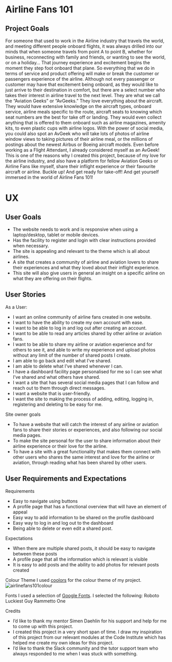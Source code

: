# Airline Fans 101

## Project Goals

For someone that used to work in the Airline industry that travels the world, and meeting different people onboard flights, it was always drilled into our minds that when someone travels from point A to point B, whether for business, reconnecting with family and friends, or wanting to see the world, or on a holiday… That journey experience and excitement begins the moment they step foot onboard that plane. 
So everything that we do in terms of service and product offering will make or break the customer or passengers experience of the airline. 
Although not every passenger or customer may have that excitement being onboard, as they would like to just arrive to their destination in comfort, but there are a select number who takes their interest in airline travel to the next level. 
They are what we call the “Aviation Geeks” or “AvGeeks.” They love everything about the aircraft. They would have extensive knowledge on the aircraft types, onboard service, airline meals specific to the route, aircraft seats to knowing which seat numbers are the best for take off or landing. 
They would even collect anything that is offered to them onboard such as airline magazines, amenity kits, to even plastic cups with airline logos. With the power of social media, you could also spot an AvGeek who will take lots of photos of airline window views to taking pictures of their airline meal, or the millions of postings about the newest Airbus or Boeing aircraft models.
Even before working as a Flight Attendant, I already considered myself as an AvGeek! This is one of the reasons why I created this project, because of my love for the airline industry, and also have a platform for fellow Aviation Geeks or Airline Fans like myself, share their inflight experience or their favourite aircraft or airline. 
Buckle up! And get ready for take-off! And get yourself immersed in the world of Airline Fans 101! 

# UX 

## User Goals

*	The website needs to work and is responsive when using a laptop/desktop, tablet or mobile devices. 
*	Has the facility to register and login with clear instructions provided when necessary. 
*	The site is appealing and relevant to the theme which is all about airlines.
*	A site that creates a community of airline and aviation lovers to share their experiences and what they loved about their inflight experience. 
*	This site will also give users in general an insight on a specific airline on what they are offering on their flights.

## User Stories

As a User:

*	I want an online community of airline fans created in one website.
*	I want to have the ability to create my own account with ease. 
*	I want to be able to log in and log out after creating an account.
*	I want to be able to read any articles shared by other airline or aviation fans. 
*	I want to be able to share my airline or aviation experience and for others to see it, and able to write my experience and upload photos without any limit of the number of shared posts I create.
*	I am able to go back and edit what I’ve shared.
*   I am able to delete what I’ve shared whenever I can.
*	I have a dashboard facility page personalised for me so I can see what I’ve shared and what others have shared.
*	I want a site that has several social media pages that I can follow and reach out to them through direct messages. 
*	I want a website that is user-friendly. 
*	I want the site to making the process of adding, editing, logging in, registering and deleting to be easy for me. 

Site owner goals

*	To have a website that will catch the interest of any airline or aviation fans to share their stories or experiences, and also following our social media pages. 
*	To make the site personal for the user to share information about their airline experience or their love for the airline.
*	To have a site with a great functionality that makes them connect with other users who shares the same interest and love for the airline or aviation, through reading what has been shared by other users. 

## User Requirements and Expectations

Requirements

*	Easy to navigate using buttons
*	A profile page that has a functional overview that will have an element of appeal
*	Easy way to add information to be shared on the profile dashboard
*	Easy way to log in and log out to the dashboard
*	Being able to delete or even edit a shared post.

Expectations

*	When there are multiple shared posts, it should be easy to navigate between these posts
*	A profile page that all the information which is relevant is visible 
*	It is easy to add posts and the ability to add photos for relevant posts created

Colour Theme 
I used [coolors](https://coolors.co/d0ada7-5d2e46-ad6a6c-a675a1-8f3985-e8d6cb) for the colour theme of my project. 
![airlinefans101colour](assets/images/ms3colors.png)


Fonts
I used a selection of [Google Fonts]( https://fonts.google.com/). I selected the following: 
Roboto
Luckiest Guy
Rammetto One


Credits

* I’d like to thank my mentor Simen Daehlin for his support and help for me to come up with this project.
* I created this project in a very short span of time. I draw my inspiration of this project from our relevant modules at the Code Institute which has helped me create my own ideas for this project. 
* I’d like to thank the Slack community and the tutor support team who always responded to me when I was stuck with something. 


